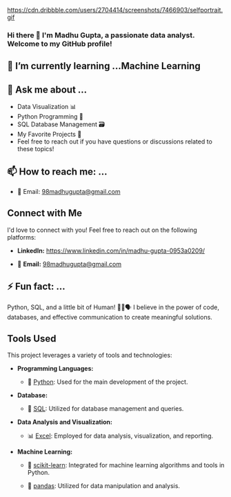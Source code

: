 https://cdn.dribbble.com/users/2704414/screenshots/7466903/selfportrait.gif


### Hi there 👋 I'm Madhu Gupta, a passionate data analyst. Welcome to my GitHub profile!

## 🌱 I’m currently learning ...Machine Learning



## 💬 Ask me about ...

* Data Visualization 📊
* Python Programming 🐍
* SQL Database Management 🗃️
* My Favorite Projects 🚀
* Feel free to reach out if you have questions or discussions related to these topics!

## 📫 How to reach me: ...

* 📧 Email: 98madhugupta@gmail.com

## Connect with Me

I'd love to connect with you! Feel free to reach out on the following platforms:

- **LinkedIn:** https://www.linkedin.com/in/madhu-gupta-0953a0209/

- 📧 **Email:** 98madhugupta@gmail.com


## ⚡ Fun fact: ...
Python, SQL, and a little bit of Human! 🐍💼🗣️ I believe in the power of code, databases, and effective communication to create meaningful solutions.

## Tools Used

This project leverages a variety of tools and technologies:

- **Programming Languages:**
  - 🐍 [Python](https://www.python.org/): Used for the main development of the project.

- **Database:**
  - 🐘 [SQL](https://en.wikipedia.org/wiki/SQL): Utilized for database management and queries.

- **Data Analysis and Visualization:**
  - 📊 [Excel](https://www.microsoft.com/en-us/microsoft-365/excel): Employed for data analysis, visualization, and reporting.

- **Machine Learning:**
  - 🧠 [scikit-learn](https://scikit-learn.org/): Integrated for machine learning algorithms and tools in Python.
  
  - 🐼 [pandas](https://pandas.pydata.org/): Utilized for data manipulation and analysis.





